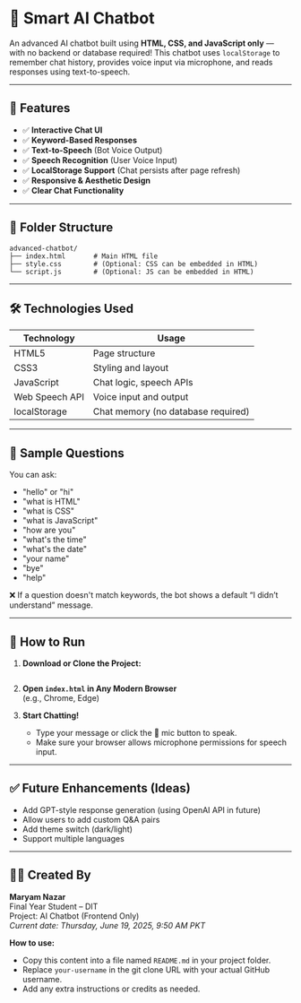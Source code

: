 # 🤖 Smart AI Chatbot

An advanced AI chatbot built using **HTML, CSS, and JavaScript only** — with no backend or database required! This chatbot uses `localStorage` to remember chat history, provides voice input via microphone, and reads responses using text-to-speech.

---

## 📌 Features

- ✅ **Interactive Chat UI**
- ✅ **Keyword-Based Responses**
- ✅ **Text-to-Speech** (Bot Voice Output)
- ✅ **Speech Recognition** (User Voice Input)
- ✅ **LocalStorage Support** (Chat persists after page refresh)
- ✅ **Responsive & Aesthetic Design**
- ✅ **Clear Chat Functionality**

---

## 📁 Folder Structure

```
advanced-chatbot/
├── index.html       # Main HTML file
├── style.css        # (Optional: CSS can be embedded in HTML)
└── script.js        # (Optional: JS can be embedded in HTML)
```

---

## 🛠️ Technologies Used

| Technology     | Usage                              |
| -------------- | ---------------------------------- |
| HTML5          | Page structure                     |
| CSS3           | Styling and layout                 |
| JavaScript     | Chat logic, speech APIs            |
| Web Speech API | Voice input and output             |
| localStorage   | Chat memory (no database required) |

---

## 💬 Sample Questions

You can ask:

- "hello" or "hi"
- "what is HTML"
- "what is CSS"
- "what is JavaScript"
- "how are you"
- "what's the time"
- "what's the date"
- "your name"
- "bye"
- "help"

❌ If a question doesn't match keywords, the bot shows a default “I didn’t understand” message.

---

## 🚀 How to Run

1. **Download or Clone the Project:**
   ```
   
   ```
2. **Open `index.html` in Any Modern Browser**  
   (e.g., Chrome, Edge)

3. **Start Chatting!**
   - Type your message or click the 🎤 mic button to speak.
   - Make sure your browser allows microphone permissions for speech input.

---

## ✅ Future Enhancements (Ideas)

- Add GPT-style response generation (using OpenAI API in future)
- Allow users to add custom Q&A pairs
- Add theme switch (dark/light)
- Support multiple languages

---

## 👩‍💻 Created By

**Maryam Nazar**  
Final Year Student – DIT  
Project: AI Chatbot (Frontend Only)  
_Current date: Thursday, June 19, 2025, 9:50 AM PKT_



**How to use:**  
- Copy this content into a file named `README.md` in your project folder.
- Replace `your-username` in the git clone URL with your actual GitHub username.
- Add any extra instructions or credits as needed.


